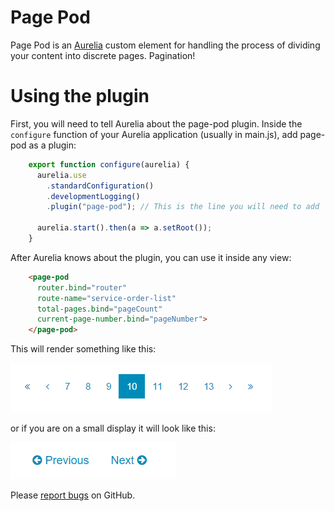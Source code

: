# Page Pod

Page Pod is an [Aurelia][aurelia] custom element for handling the process of dividing your content into discrete pages. Pagination!

# Using the plugin

First, you will need to tell Aurelia about the page-pod plugin. Inside the `configure` function of your Aurelia application (usually in main.js), add page-pod as a plugin:

```javascript
    export function configure(aurelia) {
      aurelia.use
        .standardConfiguration()
        .developmentLogging()
        .plugin("page-pod"); // This is the line you will need to add

      aurelia.start().then(a => a.setRoot());
    }
```

After Aurelia knows about the plugin, you can use it inside any view:

```html
    <page-pod
      router.bind="router"
      route-name="service-order-list"
      total-pages.bind="pageCount"
      current-page-number.bind="pageNumber">
    </page-pod>
```

This will render something like this:

![Page Pod Large](./img/large.png)

or if you are on a small display it will look like this:

![Page Pod Small](./img/small.png)

Please [report bugs][issues] on GitHub.

[aurelia]: http://aurelia.io/
[issues]: https://github.com/cuis-dev/issues

